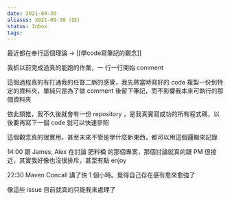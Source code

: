 ```yaml
---
date: 2021-09-30
aliases: 2021-09-30 (四)
status: Inbox
tags:
---
```


最近都在奉行這個理論 → [[學code寫筆記的觀念]]

我抓以前完成過真的能跑的作業，一 行一行開始 comment 

這個過程真的有打通我的任督二脈的感覺，我先將當時寫好的 code 複製一份到特定的資料夾，單純只是為了做 comment 後留下筆記，而不影響我本來可執行的那個資料夾

依此類推，我不久後就會有一份 repository ，是我真實寫成功的所有程式碼，以後要再寫下一個 code 就可以快速參照

這個觀念真的很實用，甚至未來不管是學什麼新東西，都可以用這個邏輯來記錄

14:00 跟 James, Alex 在討論 肥料桶 的那個專案，那個討論就真的跟 PM 很接近，其實我好像也沒很排斥，甚至有點 enjoy

22:30 Maven Concall 講了快 1 個小時。覺得自己存在感有愈來愈強了

像這些 issue 目前就真的只能我來處理了
